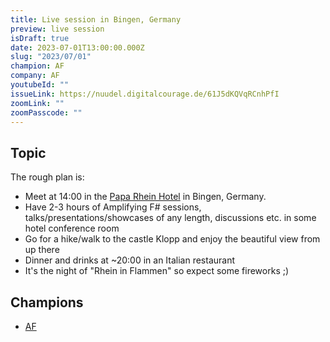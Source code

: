 ```yaml
---
title: Live session in Bingen, Germany
preview: live session
isDraft: true
date: 2023-07-01T13:00:00.000Z
slug: "2023/07/01"
champion: AF
company: AF
youtubeId: ""
issueLink: https://nuudel.digitalcourage.de/61J5dKQVqRCnhPfI
zoomLink: ""
zoomPasscode: ""
---
```


## Topic

The rough plan is:

- Meet at 14:00 in the [Papa Rhein Hotel](https://www.paparheinhotel.de/) in Bingen, Germany.
- Have 2-3 hours of Amplifying F# sessions, talks/presentations/showcases of any length, discussions etc. in some hotel conference room
- Go for a hike/walk to the castle Klopp and enjoy the beautiful view from up there
- Dinner and drinks at ~20:00 in an Italian restaurant
- It's the night of "Rhein in Flammen" so expect some fireworks ;)

## Champions

- [AF](https://amplifying-fsharp.github.io/)
